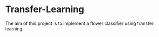 # Transfer-Learning
The aim of this project is to implement a flower classifier using transfer learning.
